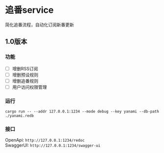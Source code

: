 # 追番service

简化追番流程，自动化订阅新番更新

## 1.0版本

### 功能

- [ ] 增删RSS订阅
- [ ] 增删预设规则
- [ ] 增删追番规则
- [ ] 用户访问权限管理

### 运行

`cargo run -- --addr 127.0.0.1:1234 --mode debug --key yanami --db-path ./yanami.redb`

### 接口
OpenApi: `http://127.0.0.1:1234/redoc`  
SwaggerUI: `http://127.0.0.1:1234/swagger-ui`
